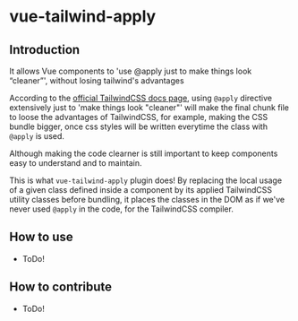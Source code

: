 # vue-tailwind-apply

## Introduction
It allows Vue components to 'use @apply just to make things look “cleaner”', without losing tailwind's advantages

According to the [official TailwindCSS docs page](https://tailwindcss.com/docs/reusing-styles#avoiding-premature-abstraction), using `@apply` directive extensively just to 'make things look "cleaner"' will make the final chunk file to loose the advantages of TailwindCSS, for example, making the CSS bundle bigger, once css styles will be written everytime the class with `@apply` is used.

Although making the code clearner is still important to keep components easy to understand and to maintain.

This is what `vue-tailwind-apply` plugin does! By replacing the local usage of a given class defined inside a component by its applied TailwindCSS utility classes before bundling, it places the classes in the DOM as if we've never used `@apply` in the code, for the TailwindCSS compiler.

## How to use
- ToDo!

## How to contribute
- ToDo!
